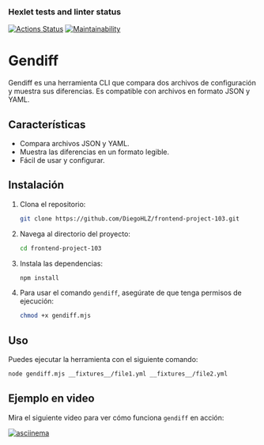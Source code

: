 ### Hexlet tests and linter status

[![Actions Status](https://github.com/DiegoHLZ/frontend-project-103/actions/workflows/hexlet-check.yml/badge.svg)](https://github.com/DiegoHLZ/frontend-project-103/actions)
[![Maintainability](https://api.codeclimate.com/v1/badges/7f6ffca4a0f396f7008d/maintainability)](https://codeclimate.com/github/DiegoHLZ/frontend-project-103/maintainability)

# Gendiff

Gendiff es una herramienta CLI que compara dos archivos de configuración y muestra sus diferencias. Es compatible con archivos en formato JSON y YAML.

## Características

- Compara archivos JSON y YAML.
- Muestra las diferencias en un formato legible.
- Fácil de usar y configurar.

## Instalación

1. Clona el repositorio:
    ```bash
    git clone https://github.com/DiegoHLZ/frontend-project-103.git
    ```
2. Navega al directorio del proyecto:
    ```bash
    cd frontend-project-103
    ```
3. Instala las dependencias:
    ```bash
    npm install
    ```
4. Para usar el comando `gendiff`, asegúrate de que tenga permisos de ejecución:
    ```bash
    chmod +x gendiff.mjs
    ```

## Uso

Puedes ejecutar la herramienta con el siguiente comando:
```bash
node gendiff.mjs __fixtures__/file1.yml __fixtures__/file2.yml 
```

## Ejemplo en video

Mira el siguiente video para ver cómo funciona `gendiff` en acción:

[![asciinema](https://asciinema.org/a/pELEEf9xQeFLgTrDqub0mlc6g.png)](https://asciinema.org/a/pELEEf9xQeFLgTrDqub0mlc6g)

